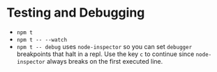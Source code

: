 # Testing and Debugging
* `npm t`
* `npm t -- --watch`
* `npm t -- debug` uses `node-inspector` so you can set `debugger` breakpoints that halt in a repl. Use the key `c` to continue since `node-inspector` always breaks on the first executed line.
